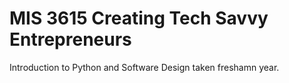 # MIS 3615 Creating Tech Savvy Entrepreneurs 

Introduction to Python and Software Design taken freshamn year. 
